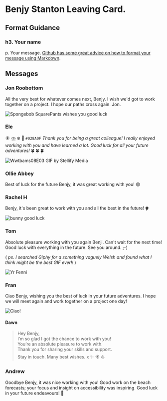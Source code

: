 # Benjy Stanton Leaving Card.

## Format Guidance
### h3. Your name
p. Your message. [Github has some great advice on how to format your message using Markdown](https://docs.github.com/en/get-started/writing-on-github/getting-started-with-writing-and-formatting-on-github/basic-writing-and-formatting-syntax).

## Messages

### Jon Roobottom
All the very best for whatever comes next, Benjy. I wish we'd got to work together on a project. I hope our paths cross again. Jon.

![Spongebob SquarePants wishes you good luck](https://media.giphy.com/media/j1Xyt3DHfJcmk/giphy.gif)

### Ele
:sunny: :cloud_with_lightning_and_rain:	:snowflake: :rainbow:
`#028A0F` *Thank you for being a great colleague! I really enjoyed working with you and have learned a lot. Good luck for all your future adventures!* :four_leaf_clover: :four_leaf_clover: :four_leaf_clover:

![Wwtbams08E03 GIF by Stellify Media](https://media4.giphy.com/media/hsRzOoZ9iEKTjSTTyF/giphy.gif)


### Ollie Abbey
Best of luck for the future Benjy, it was great working with you! :smile:

### Rachel H
Benjy, it's been great to work with you and all the best in the future! :four_leaf_clover:

![bunny good luck](https://media.giphy.com/media/cMnt7i2RykmpW/giphy.gif)

### Tom
Absolute pleasure working with you again Benji. Can't wait for the next time! Good luck with everything in the future. See you around. ;-)

( *ps. I searched Giphy for a something vaguely Welsh and found what I think might be the best GIF ever!!* )

![Yr Fenni](https://media.giphy.com/media/uFOaiIPaQe8UvJ1UxS/giphy.gif)

### Fran
Ciao Benjy, wishing you the best of luck in your future adventures. I hope we will meet again and work together on a project one day!

![Ciao!](https://media.tenor.com/_0SyvC_r2XAAAAAC/hi-hello.gif)


#### Dawn
> Hey Benjy,  
I’m so glad I got the chance to work with you!   
You’re an absolute pleasure to work with.  
Thank you for sharing your skills and support.  
Stay in touch. Many best wishes. x :sparkles: :sunny: :boat:

### Andrew
Goodbye Benjy, it was nice working with you! Good work on the beach forecasts; your focus and insight on accessibility was inspiring.
Good luck in your future endeavours! 👋 
